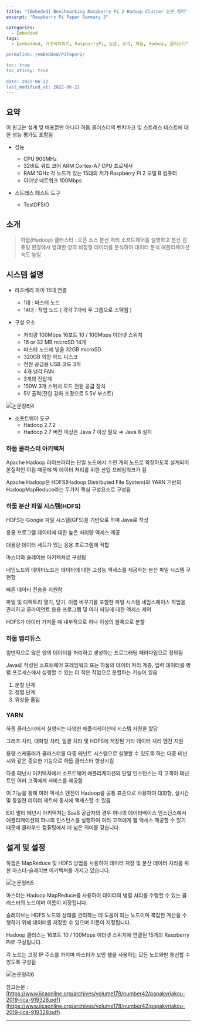 ```yaml
---
title: "[Embeded] Benchmarking Raspberry Pi 2 Hadoop Cluster 논문 정리"
excerpt: "Raspberry Pi Paper Summary 3"

categories:
  - Embedded
tags:
  - [embedded, 라즈베리파이, RaspberryPi, 논문, 요약, 하둡, Hadoop, 클러스터"

permalink: /embedded/PiPaper2/

toc: true
toc_sticky: true
 
date: 2022-06-22
last_modified_at: 2022-06-22
---
```


## 요약

이 원고는 설계 및 배포뿐만 아니라 하둡 클러스터의 벤치마크 및 스트레스 테스트에 대한 성능 평가도 포함됨

- 성능
  - CPU 900MHz
  - 32비트 쿼드 코어 ARM Cortex-A7 CPU 프로세서
  - RAM 1GHz 각 노드가 있는 15대의 저가 Raspberry Pi 2 모델 B 컴퓨터
  - 이더넷 네트워크 100Mbps

- 스트레스 테스트 도구
  - TestDFSIO

## 소개

> 하둡(Hadoop) 클러스터 : 오픈 소스 분산 처리 소프트웨어를 실행하고 분산 컴퓨팅 환경에서 방대한 양의 비정형 데이터를 분석하여 데이터 분석 애플리케이션 속도 높임
>

## 시스템 설명

- 라즈베리 파이 15대 연결
  - 1대 : 마스터 노드
  - 14대 : 작업 노드 ( 각각 7개씩 두 그룹으로 스택됨 )

- 구성 요소
  - 처리량 100Mbps 16포트 10 / 100Mbps 이더넷 스위치
  - 16 or 32 MB microSD 14개
  - 마스터 노드에 넣을 32GB microSD
  - 320GB 외장 하드 디스크
  - 전원 공급용 USB 코드 3개
  - 4개 냉각 FAN
  - 3개의 전압계
  - 150W 3개 스위치 모드 전원 공급 장치
  - 5V 출력(전압 강하 조정으로 5.5V 부스트)

![논문정리4](https://jsw6701.github.io/assets/images/posts_img/논문정리4.png)

- 소프트웨어 도구
  - Hadoop 2.7.2
  - Hadoop 2.7 버전 이상은 Java 7 이상 필요  ⇒  Java 8 설치

### 하둡 클러스터 아키텍처

Apache Hadoop 라이브러리는 단일 노드에서 수천 개의 노드로 확장하도록 설계되어 본질적인 이점 때문에 빅 데이터 처리를 위한 산업 프레임워크가 됨

Apache Hadoop은 HDFS(Hadoop Distributed File System)와 YARN 기반의 HadoopMapReduce라는 두가지 핵심 구성요소로 구성됨

### 하둡 분산 파일 시스템(HDFS)

HDFS는 Google 파일 시스템(GFS)을 기반으로 하며 Java로 작성

응용 프로그램 데이터에 대한 높은 처리량 액세스 제공

대용량 데이터 세트가 있는 응용 프로그램에 적합

마스터와 슬레이브 아키텍쳐로 구성됨

네임노드와 데이터노드는 데이터에 대한 고성능 액세스를 제공하는 분산 파일 시스템 구현함

빠른 데이터 전송을 지원함

파일 및 디렉토리 열기, 닫기, 이름 바꾸기를 포함한 파일 시스템 네임스페이스 작업을 관리하고 클라이언트 응용 프로그램 및 여러 파일에 대한 액세스 제어

HDFS가 데이터 가져올 때 내부적으로 하나 이상의 블록으로 분할

### 하둡 맵리듀스

일반적으로 많은 양의 데이터를 처리하고 생성하는 프로그래밍 패러다임으로 정의됨

Java로 작성된 소프트웨어 프레임워크 또는 하둡의 데이터 처리 계층, 입력 데이터를 병렬 프로세스에서 실행할 수 있는 더 작은 작업으로 분할하는 기능이 있음

1. 분할 단계
2. 정렬 단계
3. 위상을 줄임

### YARN

하둡 클러스터에서 실행되는 다양한 애플리케이션에 시스템 자원을 할당

그래프 처리, 대화형 처리, 일괄 처리 및 HDFS에 저장된 기타 데이터 처리 엔진 지원

용량 스케줄러가 클러스터를 다중 테넌트 시스템으로 실행할 수 있도록 하는 다중 테넌시와 같은 중요한 기능으로 하둡 클러스터 향상시킴

다중 테넌시 아키텍처에서 소프트웨어 애플리케이션의 단일 인스턴스는 각 고객이 테넌트인 여러 고객에게 서비스를 제공함

이 기능을 통해 여러 액세스 엔진이 Hadoop을 공통 표준으로 사용하여 대화형, 실시간 및 동일한 데이터 세트에 동시에 액세스할 수 있음

EX) 멀티 테넌시 아키텍처는 SaaS 공급자의 경우 하나의 데이터베이스 인스턴스에서 애플리케이션의 하나의 인스턴스를 실행하여 여러 고객에게 웹 액세스 제공할 수 있기 때문에 클라우드 컴퓨팅에서 더 넓은 의미를 갖습니다.

## 설계 및 설정

하둡은 MapReduce 및 HDFS 방법을 사용하여 데이터 저장 및 분산 데이터 처리를 위한 마스터-슬레이브 아키텍쳐를 가지고 있습니다.

![논문정리5](https://jsw6701.github.io/assets/images/posts_img/논문정리5.png)

마스터는 Hadoop MapReduce를 사용하여 데이터의 병렬 처리를 수행할 수 있는 클러스터의 노드이며 이름이 지정됩니다.

슬레이브는 HDFS 노드의 상태를 관리하는 데 도움이 되는 노드이며 복잡한 계산을 수행하기 위해 데이터를 저장할 수 있으며 이름이 지정됩니다.

Hadoop 클러스는 16포트 10 / 100Mbps 이더넷 스위치에 연결된 15개의 Raspberry Pi로 구성됩니다.

각 노드는 고정 IP 주소를 가지며 마스터가 보안 쉘을 사용하는 모든 노드와만 통신할 수 있도록 구성됨

![논문정리6](https://jsw6701.github.io/assets/images/posts_img/논문정리6.png)

참고논문 : [https://www.ijcaonline.org/archives/volume178/number42/papakyriakou-2019-ijca-919328.pdf](https://www.ijcaonline.org/archives/volume178/number42/papakyriakou-2019-ijca-919328.pdf)

---